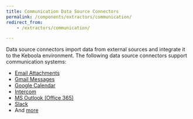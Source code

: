 ```yaml
---
title: Communication Data Source Connectors
permalink: /components/extractors/communication/
redirect_from:
    - /extractors/communication/

---
```


Data source connectors import data from external sources and integrate it to the Keboola environment.
The following data source connectors support communication systems: 

- [Email Attachments](/components/extractors/communication/email-attachments/) 
- [Gmail Messages](/components/extractors/communication/gmail/) 
- [Google Calendar](/components/extractors/communication/google-calendar)
- [Intercom](/components/extractors/communication/intercom/) 
- [MS Outlook (Office 365)](/components/extractors/communication/ms-outlook/)
- [Slack](/components/extractors/communication/slack/) 
- And [more](https://components.keboola.com/components)
